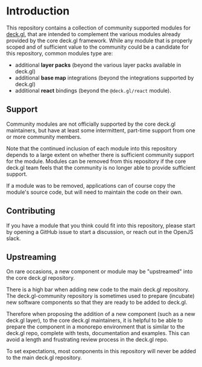 # Introduction

This repository contains a collection of community supported modules for [deck.gl](https://deck.gl), that are intended to complement the various modules already provided by the core deck.gl framework. While any module that is properly scoped and of sufficient value to the community could be a candidate for this repository, common modules type are:

- additional **layer packs** (beyond the various layer packs available in deck.gl)
- additional **base map** integrations (beyond the integrations supported by deck.gl)
- additional **react** bindings (beyond the `@deck.gl/react` module).

## Support

Community modules are not officially supported by the core deck.gl maintainers, but have at least some intermittent, part-time support from one or more community members.

Note that the continued inclusion of each module into this repository depends to a large extent on whether there is sufficient community support for the module. Modules can be removed from this repository if the core deck.gl team feels that the community is no longer able to provide sufficient support.

If a module was to be removed, applications can of course copy the module's source code, but will need to maintain the code on their own.

## Contributing

If you have a module that you think could fit into this repository, please start by opening a GitHub issue to start a discussion, or reach out in the OpenJS slack.

## Upstreaming

On rare occasions, a new component or module may be "upstreamed" into the core deck.gl repository. 

There is a high bar when adding new code to the main deck.gl repository. The deck.gl-community repository is sometimes used to prepare (incubate) new software components so that they are ready to be added to deck.gl. 

Therefore when proposing the addition of a new component (such as a new deck.gl layer),
to the core deck.gl maintainers, it is helpful to be able to prepare the component in a monorepo environment that is similar to the deck.gl repo, complete with tests, documentation and examples. This can avoid a length and frustrating review process in the deck.gl repo.

To set expectations, most components in this repository will never be added to the main deck.gl repository.
